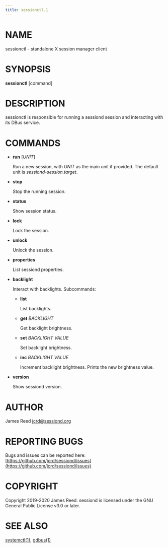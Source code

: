 ```yaml
---
title: sessionctl.1
---
```


# NAME

sessionctl - standalone X session manager client

# SYNOPSIS

**sessionctl** \[command\]

# DESCRIPTION

sessionctl is responsible for running a sessiond session and interacting with
its DBus service.

# COMMANDS

- **run** \[_UNIT_\]

    Run a new session, with _UNIT_ as the main unit if provided.
    The default unit is _sessiond-session.target_.

- **stop**

    Stop the running session.

- **status**

    Show session status.

- **lock**

    Lock the session.

- **unlock**

    Unlock the session.

- **properties**

    List sessiond properties.

- **backlight**

    Interact with backlights. Subcommands:

    - **list**

        List backlights.

    - **get** _BACKLIGHT_

        Get backlight brightness.

    - **set** _BACKLIGHT_ _VALUE_

        Set backlight brightness.

    - **inc** _BACKLIGHT_ _VALUE_

        Increment backlight brightness. Prints the new brightness value.

- **version**

    Show sessiond version.

# AUTHOR

James Reed <jcrd@sessiond.org>

# REPORTING BUGS

Bugs and issues can be reported here: [https://github.com/jcrd/sessiond/issues](https://github.com/jcrd/sessiond/issues)

# COPYRIGHT

Copyright 2019-2020 James Reed. sessiond is licensed under the
GNU General Public License v3.0 or later.

# SEE ALSO

[systemctl(1)](https://www.commandlinux.com/man-page/man1/systemctl.1.html), [gdbus(1)](https://www.commandlinux.com/man-page/man1/gdbus.1.html)
